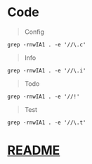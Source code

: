 # Code
>Config
```
grep -rnwIA1 . -e '//\.c'
```
>Info
```
grep -rnwIA1 . -e '//\.i'
```
>Todo
```
grep -rnwIA1 . -e '//!'
```
>Test
```
grep -rnwIA1 . -e '//\.t'
```
# [README](../README.md)
